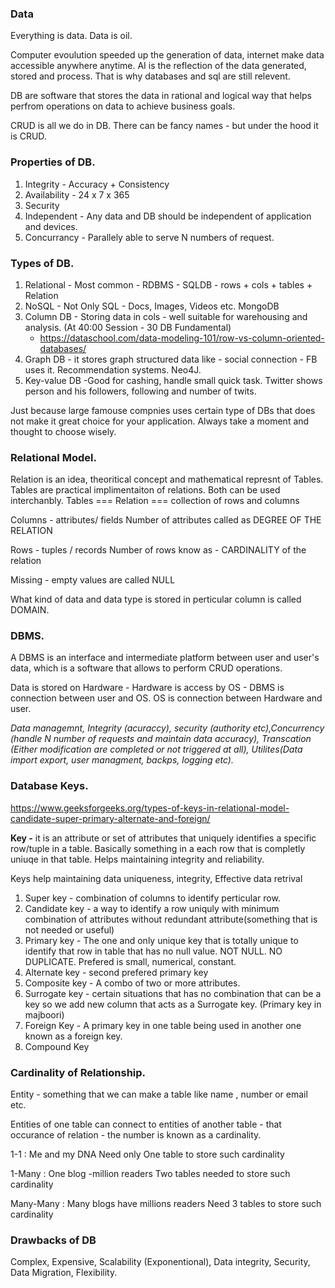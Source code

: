 ### Data

Everything is data. Data is oil.

Computer evoulution speeded up the generation of data, internet make data accessible anywhere anytime. AI is the reflection of the data generated, stored and process. That is why databases and sql are still relevent.

DB are software that stores the data in rational and logical way that helps perfrom operations on data to achieve business goals.

CRUD is all we do in DB. There can be fancy names - but under the hood it is CRUD.

### **Properties of DB.**

1. Integrity - Accuracy + Consistency
2. Availability - 24 x 7 x 365
3. Security
4. Independent - Any data and DB should be independent of application and devices.
5. Concurrancy - Parallely able to serve N numbers of request.

### **Types of DB.**

1. Relational - Most common - RDBMS - SQLDB - rows + cols + tables + Relation
2. NoSQL - Not Only SQL - Docs, Images, Videos etc. MongoDB
3. Column DB - Storing data in cols - well suitable for warehousing and analysis. (At 40:00 Session - 30 DB Fundamental)
   - https://dataschool.com/data-modeling-101/row-vs-column-oriented-databases/
4. Graph DB - it stores graph structured data like - social connection - FB uses it. Recommendation systems. Neo4J.
5. Key-value DB -Good for cashing, handle small quick task. Twitter shows person and his followers, following and number of twits.

Just because large famouse compnies uses certain type of DBs that does not make it great choice for your application. Always take a moment and thought to choose wisely.

### **Relational Model.**

Relation is an idea, theoritical concept and mathematical represnt of Tables. Tables are practical implimentaiton of relations. Both can be used interchanbly.
Tables === Relation === collection of rows and columns

Columns - attributes/ fields
Number of attributes called as DEGREE OF THE RELATION

Rows - tuples / records
Number of rows know as - CARDINALITY of the relation

Missing - empty values are called NULL

What kind of data and data type is stored in perticular column is called DOMAIN.

### **DBMS.**

A DBMS is an interface and intermediate platform between user and user's data, which is a software that allows to perform CRUD operations.

Data is stored on Hardware - Hardware is access by OS - DBMS is connection between user and OS. OS is connection between Hardware and user.

_Data managemnt, Integrity (acuraccy), security (authority etc),Concurrency (handle N number of requests and maintain data accuracy), Transcation (Either modification are completed or not triggered at all), Utilites(Data import export, user managment, backps, logging etc)._

### **Database Keys.**

https://www.geeksforgeeks.org/types-of-keys-in-relational-model-candidate-super-primary-alternate-and-foreign/

**Key -** it is an attribute or set of attributes that uniquely identifies a specific row/tuple in a table.
Basically something in a each row that is completly uniuqe in that table.
Helps maintaining integrity and reliability.

Keys help maintaining data uniqueness, integrity, Effective data retrival

1. Super key - combination of columns to identify perticular row.
2. Candidate key - a way to identify a row uniquly with minimum combination of attributes without redundant attribute(something that is not needed or useful)
3. Primary key - The one and only unique key that is totally unique to identify that row in table that has no null value. NOT NULL. NO DUPLICATE. Prefered is small, numerical, constant.
4. Alternate key - second prefered primary key
5. Composite key - A combo of two or more attributes.
6. Surrogate key - certain situations that has no combination that can be a key so we add new column that acts as a Surrogate key. (Primary key in majboori)
7. Foreign Key - A primary key in one table being used in another one known as a foreign key.
8. Compound Key

### **Cardinality of Relationship.**

Entity - something that we can make a table like name , number or email etc.

Entities of one table can connect to entities of another table - that occurance of relation - the number is known as a cardinality.

1-1 : Me and my DNA
Need only One table to store such cardinality

1-Many : One blog -million readers
Two tables needed to store such cardinality

Many-Many : Many blogs have millions readers
Need 3 tables to store such cardinality

### **Drawbacks of DB**

Complex, Expensive, Scalability (Exponentional), Data integrity, Security, Data Migration, Flexibility.
